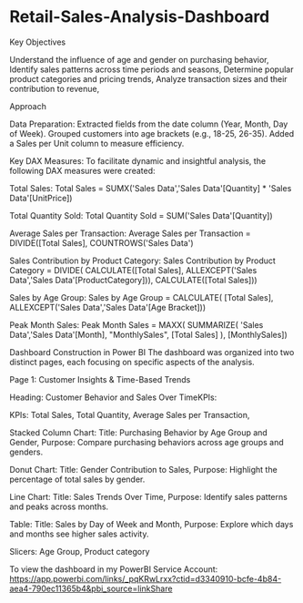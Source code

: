 # Retail-Sales-Analysis-Dashboard
Key Objectives

Understand the influence of age and gender on purchasing behavior,
Identify sales patterns across time periods and seasons,
Determine popular product categories and pricing trends,
Analyze transaction sizes and their contribution to revenue,

Approach

Data Preparation:
Extracted fields from the date column (Year, Month, Day of Week).
Grouped customers into age brackets (e.g., 18-25, 26-35).
Added a Sales per Unit column to measure efficiency.

Key DAX Measures:
To facilitate dynamic and insightful analysis, the following DAX measures were created:

Total Sales:
Total Sales = SUMX('Sales Data','Sales Data'[Quantity] * 'Sales Data'[UnitPrice])

Total Quantity Sold:
Total Quantity Sold = SUM('Sales Data'[Quantity])

Average Sales per Transaction:
Average Sales per Transaction = DIVIDE([Total Sales], COUNTROWS('Sales Data')

Sales Contribution by Product Category:
Sales Contribution by Product Category = DIVIDE(
    CALCULATE([Total Sales], ALLEXCEPT('Sales Data','Sales Data'[ProductCategory])),
    CALCULATE([Total Sales]))

Sales by Age Group:
Sales by Age Group = CALCULATE(
    [Total Sales],
    ALLEXCEPT('Sales Data','Sales Data'[Age Bracket]))

Peak Month Sales:
Peak Month Sales = MAXX(
    SUMMARIZE(
        'Sales Data','Sales Data'[Month],
        "MonthlySales", [Total Sales]
    ),
    [MonthlySales])

Dashboard Construction in Power BI
The dashboard was organized into two distinct pages, each focusing on specific aspects of the analysis.

Page 1: Customer Insights & Time-Based Trends

Heading: Customer Behavior and Sales Over TimeKPIs:

KPIs:
Total Sales,
Total Quantity,
Average Sales per Transaction,

Stacked Column Chart:
Title: Purchasing Behavior by Age Group and Gender,
Purpose: Compare purchasing behaviors across age groups and genders.

Donut Chart:
Title: Gender Contribution to Sales,
Purpose: Highlight the percentage of total sales by gender.

Line Chart:
Title: Sales Trends Over Time,
Purpose: Identify sales patterns and peaks across months.

Table:
Title: Sales by Day of Week and Month,
Purpose: Explore which days and months see higher sales activity.

Slicers:
Age Group,
Product category

To view the dashboard in my PowerBI Service Account: 
https://app.powerbi.com/links/_pqKRwLrxx?ctid=d3340910-bcfe-4b84-aea4-790ec11365b4&pbi_source=linkShare
